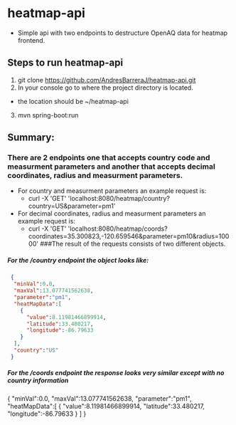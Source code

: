 # heatmap-api
- Simple api with two endpoints to destructure OpenAQ data for heatmap frontend.

## Steps to run heatmap-api
1. git clone https://github.com/AndresBarreraJ/heatmap-api.git
2. In your console go to where the project directory is located.
  - the location should be ~/heatmap-api
3. mvn spring-boot:run

## Summary:
### There are 2 endpoints one that accepts country code and measurment parameters and another that accepts decimal coordinates, radius and measurment parameters.
  - For country and measurment parameters an example request is:
    - curl -X 'GET' 'localhost:8080/heatmap/country?country=US&parameter=pm1'
  - For decimal coordinates, radius and measurment parameters an example request is:
    - curl -X 'GET' 'localhost:8080/heatmap/coords?coordinates=35.300823,-120.659546&parameter=pm10&radius=10000'
###The result of the requests consists of two different objects.
##### For the /country endpoint the object looks like:
```json 
 {
  "minVal":0.0,
  "maxVal":13.077741562638,
  "parameter":"pm1",
  "heatMapData":[
    {
      "value":8.11981466899914,
      "latitude":33.480217,
      "longitude":-86.79633
    }
  ],
  "country":"US"
 }
 ```
 ##### For the /coords endpoint the response looks very similar except with no country information
  {
  "minVal":0.0,
  "maxVal":13.077741562638,
  "parameter":"pm1",
  "heatMapData":[
    {
      "value":8.11981466899914,
      "latitude":33.480217,
      "longitude":-86.79633
    }
  ]
  }
 
